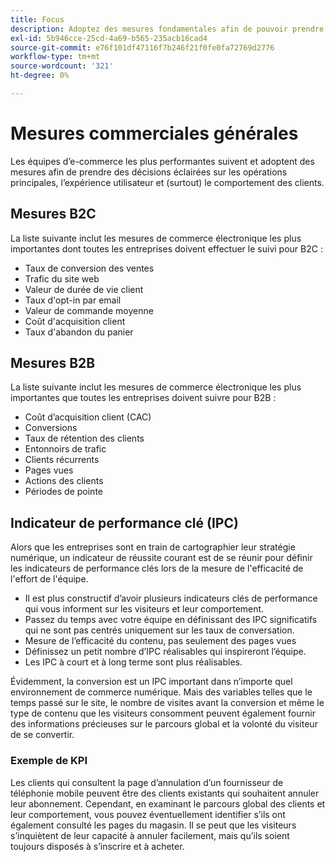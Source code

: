 ```yaml
---
title: Focus
description: Adoptez des mesures fondamentales afin de pouvoir prendre des décisions basées sur les données.
exl-id: 5b946cce-25cd-4a69-b565-235acb16cad4
source-git-commit: e76f101df47116f7b246f21f0fe0fa72769d2776
workflow-type: tm+mt
source-wordcount: '321'
ht-degree: 0%

---
```


# Mesures commerciales générales

Les équipes d’e-commerce les plus performantes suivent et adoptent des mesures afin de prendre des décisions éclairées sur les opérations principales, l’expérience utilisateur et (surtout) le comportement des clients.

## Mesures B2C

La liste suivante inclut les mesures de commerce électronique les plus importantes dont toutes les entreprises doivent effectuer le suivi pour B2C :

- Taux de conversion des ventes
- Trafic du site web
- Valeur de durée de vie client
- Taux d&#39;opt-in par email
- Valeur de commande moyenne
- Coût d&#39;acquisition client
- Taux d&#39;abandon du panier

## Mesures B2B

La liste suivante inclut les mesures de commerce électronique les plus importantes que toutes les entreprises doivent suivre pour B2B :

- Coût d’acquisition client (CAC)
- Conversions
- Taux de rétention des clients
- Entonnoirs de trafic
- Clients récurrents
- Pages vues
- Actions des clients
- Périodes de pointe

## Indicateur de performance clé (IPC)

Alors que les entreprises sont en train de cartographier leur stratégie numérique, un indicateur de réussite courant est de se réunir pour définir les indicateurs de performance clés lors de la mesure de l&#39;efficacité de l&#39;effort de l&#39;équipe.

- Il est plus constructif d’avoir plusieurs indicateurs clés de performance qui vous informent sur les visiteurs et leur comportement.
- Passez du temps avec votre équipe en définissant des IPC significatifs qui ne sont pas centrés uniquement sur les taux de conversation.
- Mesure de l’efficacité du contenu, pas seulement des pages vues
- Définissez un petit nombre d’IPC réalisables qui inspireront l’équipe.
- Les IPC à court et à long terme sont plus réalisables.

Évidemment, la conversion est un IPC important dans n’importe quel environnement de commerce numérique. Mais des variables telles que le temps passé sur le site, le nombre de visites avant la conversion et même le type de contenu que les visiteurs consomment peuvent également fournir des informations précieuses sur le parcours global et la volonté du visiteur de se convertir.

### Exemple de KPI

Les clients qui consultent la page d’annulation d’un fournisseur de téléphonie mobile peuvent être des clients existants qui souhaitent annuler leur abonnement. Cependant, en examinant le parcours global des clients et leur comportement, vous pouvez éventuellement identifier s’ils ont également consulté les pages du magasin. Il se peut que les visiteurs s’inquiètent de leur capacité à annuler facilement, mais qu’ils soient toujours disposés à s’inscrire et à acheter.
